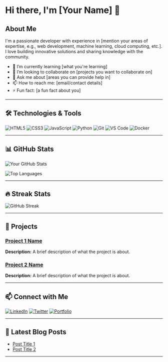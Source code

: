 # Hi there, I'm [Your Name] 👋

## About Me

I'm a passionate developer with experience in [mention your areas of expertise, e.g., web development, machine learning, cloud computing, etc.]. I love building innovative solutions and sharing knowledge with the community.

- 🌱 I’m currently learning [what you're learning]
- 👯 I’m looking to collaborate on [projects you want to collaborate on]
- 💬 Ask me about [areas you can provide help in]
- 📫 How to reach me: [email/contact details]
- ⚡ Fun fact: [a fun fact about you]

---

## 🛠️ Technologies & Tools

![HTML5](https://img.shields.io/badge/-HTML5-E34F26?style=flat&logo=html5&logoColor=white)
![CSS3](https://img.shields.io/badge/-CSS3-1572B6?style=flat&logo=css3&logoColor=white)
![JavaScript](https://img.shields.io/badge/-JavaScript-F7DF1E?style=flat&logo=javascript&logoColor=black)
![Python](https://img.shields.io/badge/-Python-3776AB?style=flat&logo=python&logoColor=white)
![Git](https://img.shields.io/badge/-Git-F05032?style=flat&logo=git&logoColor=white)
![VS Code](https://img.shields.io/badge/-VS_Code-007ACC?style=flat&logo=visual-studio-code&logoColor=white)
![Docker](https://img.shields.io/badge/-Docker-2496ED?style=flat&logo=docker&logoColor=white)

---

## 📊 GitHub Stats

![Your GitHub Stats](https://github-readme-stats.vercel.app/api?username=yourusername&show_icons=true&theme=radical)

![Top Languages](https://github-readme-stats.vercel.app/api/top-langs/?username=yourusername&layout=compact&theme=radical)

---

## 🔥 Streak Stats

![GitHub Streak](https://github-readme-streak-stats.herokuapp.com/?user=yourusername&theme=radical)

---

## 🚀 Projects

### [Project 1 Name](https://github.com/yourusername/project1)
**Description:** A brief description of what the project is about.

### [Project 2 Name](https://github.com/yourusername/project2)
**Description:** A brief description of what the project is about.

---

## 📫 Connect with Me

[![LinkedIn](https://img.shields.io/badge/-LinkedIn-0077B5?style=flat&logo=linkedin&logoColor=white)](https://www.linkedin.com/in/ankitchoubeyy/)
[![Twitter](https://img.shields.io/badge/-Twitter-1DA1F2?style=flat&logo=twitter&logoColor=white)](https://twitter.com/yourusername)
[![Portfolio](https://img.shields.io/badge/-Portfolio-000000?style=flat&logo=react&logoColor=white)](https://yourportfolio.com)

---

## 📅 Latest Blog Posts

<!-- BLOG-POST-LIST:START -->
- [Post Title 1](https://yourblog.com/post1)
- [Post Title 2](https://yourblog.com/post2)
<!-- BLOG-POST-LIST:END -->

---


